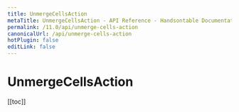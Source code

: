 ```yaml
---
title: UnmergeCellsAction
metaTitle: UnmergeCellsAction - API Reference - Handsontable Documentation
permalink: /11.0/api/unmerge-cells-action
canonicalUrl: /api/unmerge-cells-action
hotPlugin: false
editLink: false
---
```


# UnmergeCellsAction

[[toc]]

